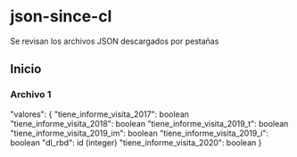 # json-since-cl

Se revisan los archivos JSON descargados por pestañas 

## Inicio

### Archivo 1

"valores": {
        "tiene_informe_visita_2017": boolean
        "tiene_informe_visita_2018": boolean
        "tiene_informe_visita_2019_t": boolean
        "tiene_informe_visita_2019_im": boolean
        "tiene_informe_visita_2019_i": boolean
        "dl_rbd": id (integer)
        "tiene_informe_visita_2020": boolean 
}